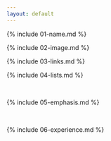 ```yaml
---
layout: default
---
```


{% include 01-name.md %}

{% include 02-image.md %}

{% include 03-links.md %}

{% include 04-lists.md %}
   
<br>

{% include 05-emphasis.md %}

<br>

{% include 06-experience.md %}
